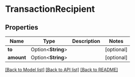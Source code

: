 # TransactionRecipient

## Properties

Name | Type | Description | Notes
------------ | ------------- | ------------- | -------------
**to** | Option<**String**> |  | [optional]
**amount** | Option<**String**> |  | [optional]

[[Back to Model list]](../README.md#documentation-for-models) [[Back to API list]](../README.md#documentation-for-api-endpoints) [[Back to README]](../README.md)


